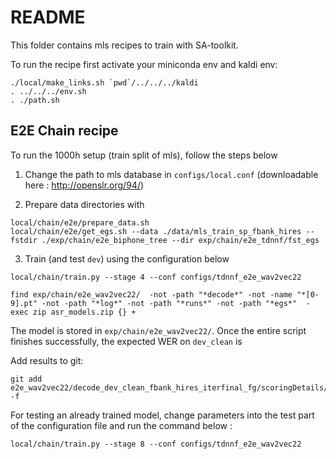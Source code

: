 # README

This folder contains mls recipes to train with SA-toolkit.

To run the recipe first activate your miniconda env and kaldi env:

```
./local/make_links.sh `pwd`/../../../kaldi
. ../../../env.sh
. ./path.sh
```

## E2E Chain recipe

To run the 1000h setup (train split of mls), follow the steps below

1. Change the path to mls database in ``configs/local.conf`` (downloadable here : http://openslr.org/94/)

2. Prepare data directories with

```
local/chain/e2e/prepare_data.sh
local/chain/e2e/get_egs.sh --data ./data/mls_train_sp_fbank_hires --fstdir ./exp/chain/e2e_biphone_tree --dir exp/chain/e2e_tdnnf/fst_egs
```

3. Train (and test ``dev``) using the configuration below

```
local/chain/train.py --stage 4 --conf configs/tdnnf_e2e_wav2vec22
```


```
find exp/chain/e2e_wav2vec22/  -not -path "*decode*" -not -name "*[0-9].pt" -not -path "*log*" -not -path "*runs*" -not -path "*egs*"  -exec zip asr_models.zip {} +
```

The model is stored in ``exp/chain/e2e_wav2vec22/``. Once the entire script finishes successfully, the expected WER on ``dev_clean`` is

Add results to git:
```
git add e2e_wav2vec22/decode_dev_clean_fbank_hires_iterfinal_fg/scoringDetails/wer_details/* -f
```

For testing an already trained model, change parameters into the test part of the configuration file and run the command below :
```
local/chain/train.py --stage 8 --conf configs/tdnnf_e2e_wav2vec22
```